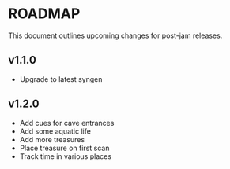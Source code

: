 # ROADMAP
This document outlines upcoming changes for post-jam releases.

## v1.1.0
- Upgrade to latest syngen

## v1.2.0
- Add cues for cave entrances
- Add some aquatic life
- Add more treasures
- Place treasure on first scan
- Track time in various places
